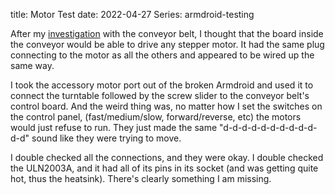 title: Motor Test
date: 2022-04-27
Series: armdroid-testing

After my [investigation]({filename}investigation.md) with the conveyor belt, I thought that the board inside the conveyor would be able to drive any stepper motor. It had the same plug connecting to the motor as all the others and appeared to be wired up the same way.

I took the accessory motor port out of the broken Armdroid and used it to connect the turntable followed by the screw slider to the conveyor belt's control board. And the weird thing was, no matter how I set the switches on the control panel, (fast/medium/slow, forward/reverse, etc) the motors would just refuse to run. They just made the same "d-d-d-d-d-d-d-d-d-d-d-d" sound like they were trying to move.

I double checked all the connections, and they were okay. I double checked the ULN2003A, and it had all of its pins in its socket (and was getting quite hot, thus the heatsink). There's clearly something I am missing.
